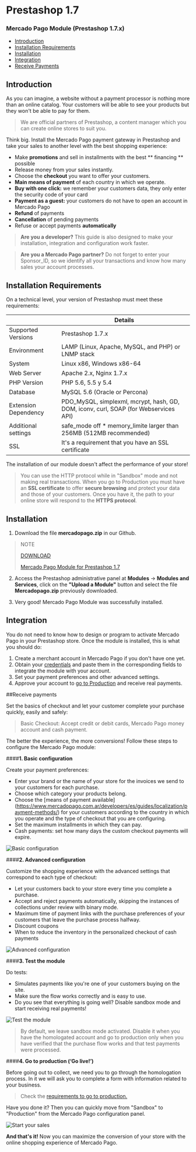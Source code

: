 # Prestashop 1.7


### Mercado Pago Module (Prestashop 1.7.x)

* [Introduction](#bookmark_introduction)
* [Installation Requirements](#bookmark_installation_requirements)
* [Installation](#bookmark_installation)
* [Integration](#bookmark_integration)
* [Receive Payments](#bookmark_receive_payments)

## Introduction

As you can imagine, a website without a payment processor is nothing more than an online catalog. Your customers will be able to see your products but they won't be able to pay for them.

> We are official partners of Prestashop, a content manager which you can create online stores to suit you.

Think big. Install the Mercado Pago payment gateway in Prestashop and take your sales to another level with the best shopping experience:

* Make **promotions** and sell in installments with the best ** financing ** possible
* Release money from your sales instantly.
* Choose the **checkout** you want to offer your customers.
* **Main means of payment** of each country in which we operate.
* **Buy with one click:** we remember your customers data, they only enter the security code of your card
* **Payment as a guest:** your customers do not have to open an account in Mercado Pago
* **Refund** of payments
* **Cancellation** of pending payments
* Refuse or accept payments **automatically**

> **Are you a developer?** This guide is also designed to make your installation, integration and configuration work faster.

> **Are you a Mercado Pago partner?** Do not forget to enter your Sponsor_ID, so we identify all your transactions and know how many sales your account processes. 

## Installation Requirements

On a technical level, your version of Prestashop must meet these requirements:

|                            | Details                                                                                        |
|----------------------------|------------------------------------------------------------------------------------------------|
| Supported Versions         | Prestashop 1.7.x                                                                               |
| Environment                | LAMP (Linux, Apache, MySQL, and PHP) or LNMP stack                                             |
| System                     | Linux x86, Windows x86-64                                                                      |
| Web Server                 | Apache 2.x,  Nginx 1.7.x                                                                       |
| PHP Version                | PHP 5.6, 5.5 y 5.4                                                                             |
| Database                   | MySQL 5.6 (Oracle or Percona)                                                                  |
| Extension Dependency       | PDO_MySQL, simplexml, mcrypt, hash, GD, DOM, iconv, curl, SOAP (for Webservices API)           |
| Additional settings        | safe_mode off * memory_limite larger than 256MB (512MB recommended)                            |
| SSL                        | It's a requirement that you have an SSL certificate                                            |

The installation of our module doesn't affect the performance of your store!

> You can use the HTTP protocol while in "Sandbox" mode and not making real transactions. When you go to Production you must have an **SSL certificate** to offer **secure browsing** and protect your data and those of your customers. Once you have it, the path to your online store will respond to the **HTTPS protocol**.

## Installation

1) Download the file **mercadopago.zip** in our Github.

> NOTE
>
> [DOWNLOAD](https://github.com/mercadopago/cart-prestashop-6/blob/master/mercadopago.zip)
>
> [Mercado Pago Module for Prestashop 1.7](https://github.com/mercadopago/cart-prestashop-6/blob/master/mercadopago.zip)

2) Access the Prestashop administrative panel at **Modules** -> **Modules and Services**, click on the **"Upload a Module"** button and select the file **Mercadopago.zip** previously downloaded.

3) Very good! Mercado Pago Module was successfully installed.

## Integration

You do not need to know how to design or program to activate Mercado Pago in your Prestashop store. Once the module is installed, this is what you should do:

1. Create a merchant account in Mercado Pago if you don't have one yet.
2. Obtain your [credentials](https://www.mercadopago.com.ar/developers/es/guides/localization/credentials) and paste them in the corresponding fields to integrate the module with your account.
3. Set your payment preferences and other advanced settings.
4. Approve your account to [go to Production](https://www.mercadopago.com.ar/developers/es/guides/payments/api/goto-production/) and receive real payments.

##Receive payments

Set the basics of checkout and let your customer complete your purchase quickly, easily and safely:

> Basic Checkout: Accept credit or debit cards, Mercado Pago money account and cash payment.

The better the experience, the more conversions! Follow these steps to configure the Mercado Pago module:

####**1. Basic configuration**

Create your payment preferences:

- Enter your brand or the name of your store for the invoices we send to your customers for each purchase.
- Choose which category your products belong.
- Choose the [means of payment available] (https://www.mercadopago.com.ar/developers/es/guides/localization/payment-methods/) for your customers according to the country in which you operate and the type of checkout that you are configuring.
- Set the maximum installments in which they can pay.
- Cash payments: set how many days the custom checkout payments will expire.

![Basic configuration](/images/prestashop/es_basico.png)

####**2. Advanced configuration**

Customize the shopping experience with the advanced settings that correspond to each type of checkout:

- Let your customers back to your store every time you complete a purchase.
- Accept and reject payments automatically, skipping the instances of collections under review with binary mode.
- Maximum time of payment links with the purchase preferences of your customers that leave the purchase process halfway.
- Discount coupons
- When to reduce the inventory in the personalized checkout of cash payments

![Advanced configuration](/images/prestashop/es_avanzado.png)

####**3. Test the module**

Do tests:

- Simulates payments like you're one of your customers buying on the site.
- Make sure the flow works correctly and is easy to use.
- Do you see that everything is going well? Disable sandbox mode and start receiving real payments!

![Test the module](/images/prestashop/es_testear.png)

> By default, we leave sandbox mode activated. Disable it when you have the homologated account and go to production only when you have verified that the purchase flow works and that test payments were processed. 

####**4. Go to production (‘Go live!’)**

Before going out to collect, we need you to go through the homologation process. In it we will ask you to complete a form with information related to your business.

> Check the [requirements to go to production.](https://www.mercadopago.com.ar/developers/es/guides/payments/api/goto-production/)

Have you done it? Then you can quickly move from "Sandbox" to "Production" from the Mercado Pago configuration panel.

![Start your sales](/images/prestashop/es_vender.png)

**And that's it!**  Now you can maximize the conversion of your store with the online shopping experience of Mercado Pago. 
